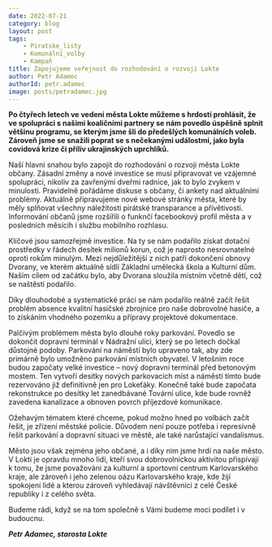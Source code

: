 ```yaml
---
date: 2022-07-21
category: blog
layout: post
tags:
    - Piratske_listy
    - Komunální_volby
    - Kampaň
title: Zapojujeme veřejnost do rozhodování o rozvoji Lokte
author: Petr Adamec
authorId: petr.adamec
image: posts/petradamec.jpg
---
```

**Po čtyřech letech ve vedení města Lokte můžeme s hrdostí prohlásit, že ve spolupráci s našimi koaličními partnery se nám povedlo úspěšně splnit většinu programu, se kterým jsme šli do předešlých komunálních voleb. Zároveň jsme se snažili poprat se s nečekanými událostmi, jako byla covidová krize či příliv ukrajinských uprchlíků.**

Naší hlavní snahou bylo zapojit do rozhodování o rozvoji města Lokte občany. Zásadní změny a nové investice se musí připravovat ve vzájemné spolupráci, nikoliv za zavřenými dveřmi radnice, jak to bylo zvykem v minulosti. Pravidelně pořádáme diskuse s občany, či ankety nad aktuálními problémy. Aktuálně připravujeme nové webové stránky města, které by měly splňovat všechny náležitosti pirátské transparance a přívětivosti. Informování občanů jsme rozšířili o funknčí facebookový profil města a v posledních měsícíh i službu mobilního rozhlasu. 

 

Klíčové jsou samozřejmě investice. Na ty se nám podařilo získat dotační prostředky v řádech desítek milionů korun, což je naprosto nesrovnatelné oproti rokům minulým. Mezi nejdůležitější z nich patří dokončení obnovy Dvorany, ve kterém aktuálně sídlí Základní umělecká škola a Kulturní dům. Naším cílem od začátku bylo, aby Dvorana sloužila místním včetně dětí, což se naštěstí podařilo. 

Díky dlouhodobé a systematické práci se nám podařilo reálně začít řešit problém absence kvalitní hasičské zbrojnice pro naše dobrovolné hasiče, a to získáním vhodného pozemku a přípravy projektové dokumentace. 

Palčivým problémem města bylo dlouhé roky parkování. Povedlo se dokončit dopravní terminál v Nádražní ulici, který se po letech dočkal důstojné podoby. Parkování na náměstí bylo upraveno tak, aby zde primárně bylo umožněno parkování místních obyvatel. V letošním roce budou započaty velké investice – nový dopravní terminál před betonovým mostem. Ten vytvoří desítky nových parkovacích míst a náměstí tímto bude rezervováno již definitivně jen pro Lokeťáky. Konečně také bude započata rekonstrukce po desítky let zanedbávané Tovární ulice, kde bude rovněž zavedena kanalizace a obnoven povrch příjezdové komunikace.   

Ožehavým tématem které chceme, pokud možno hned po volbách začít řešit, je zřízení městské policie. Důvodem není pouze potřeba i represivně řešit parkování a dopravní situaci ve městě, ale také narůstající vandalismus. 

 
 

Město jsou však zejména jeho občané, a i díky nim jsme hrdí na naše město. V Lokti je opravdu mnoho lidí, kteří svou dobrovolnickou aktivitou přispívají k tomu, že jsme považováni za kulturní a sportovní centrum Karlovarského kraje, ale zároveň i jeho zelenou oázu Karlovarského kraje, kde žijí spokojení lidé a kterou zároveň vyhledávají návštěvníci z celé České republiky i z celého světa. 

 
Budeme rádi, když se na tom společně s Vámi budeme moci podílet i v budoucnu.

***Petr Adamec, starosta Lokte***
